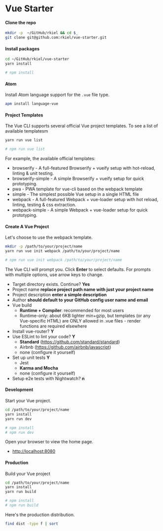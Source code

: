 # Vue Starter


#### Clone the repo

```bash
mkdir -p  ~/GitHub/rkiel && cd $_
git clone git@github.com:rkiel/vue-starter.git
```

#### Install packages

```bash
cd ~/GitHub/rkiel/vue-starter
yarn install

# npm install
```

#### Atom

Install Atom language support for the `.vue` file type.

```bash
apm install language-vue
```

#### Project Templates

The Vue CLI supports several official Vue project templates.  To see a list of available templatesm

```bash
yarn run vue list

# npm run vue list
```

For example, the available official templates:

* browserify - A full-featured Browserify + vueify setup with hot-reload, linting & unit testing.
* browserify-simple - A simple Browserify + vueify setup for quick prototyping.
* pwa - PWA template for vue-cli based on the webpack template
* simple - The simplest possible Vue setup in a single HTML file
* webpack - A full-featured Webpack + vue-loader setup with hot reload, linting, testing & css extraction.
* webpack-simple - A simple Webpack + vue-loader setup for quick prototyping.

#### Create A Vue Project

Let's choose to use the webpack template.

```bash
mkdir -p /path/to/your/project/name
yarn run vue init webpack /path/to/your/project/name 

# npm run vue init webpack /path/to/your/project/name
```

The Vue CLI will prompt you.  Click **Enter** to select defaults.  For prompts with multiple options, use arrow keys to change.
* Target directory exists. Continue? **Yes**
* Project name **replace project path name with just your project name**
* Project description **enter a simple description**
* Author **should default to your GitHub config user name and email**
* Vue build
    * **Runtime + Compiler**: recommended for most users 
    * Runtime-only: about 6KB lighter min+gzip, but templates (or any Vue-specific HTML) are ONLY allowed in .vue files - render functions are required elsewhere 
* Install vue-router? **Y**
* Use ESLint to lint your code? **Y**
    * **Standard** (https://github.com/standard/standard) 
    * Airbnb (https://github.com/airbnb/javascript) 
    * none (configure it yourself) 
* Set up unit tests **Y**
    * Jest 
    * **Karma and Mocha**
    * none (configure it yourself) 
* Setup e2e tests with Nightwatch? **n**


#### Development

Start your Vue project.

```bash
cd /path/to/your/project/name
yarn install
yarn run dev 

# npm install
# npm run dev
```

Open your browser to view the home page.

* [http://localhost:8080](http://localhost:8080)


#### Production

Build your Vue project

```bash
cd /path/to/your/project/name
yarn install
yarn run build

# npm install
# npm run build
```

Here's the production distribution.

```bash
find dist -type f | sort
```


